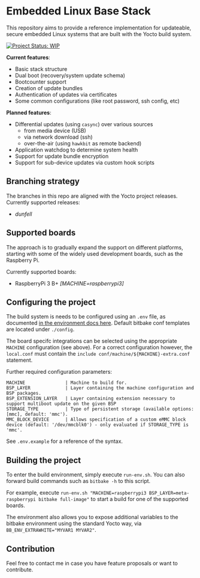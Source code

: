 # Embedded Linux Base Stack

This repository aims to provide a reference implementation for updateable, secure embedded Linux systems
that are built with the Yocto build system.

[![Project Status: WIP](https://www.repostatus.org/badges/latest/wip.svg)](https://github.com/JSydll/emx-base-stack)

**Current features**:

- Basic stack structure
- Dual boot (recovery/system update schema)
- Bootcounter support
- Creation of update bundles
- Authentication of updates via certificates
- Some common configurations (like root password, ssh config, etc)

**Planned features**:

- Differential updates (using `casync`) over various sources
  - from media device (USB)
  - via network download (ssh)
  - over-the-air (using `hawkbit` as remote backend)
- Application watchdog to determine system health
- Support for update bundle encryption
- Support for sub-device updates via custom hook scripts


## Branching strategy

The branches in this repo are aligned with the Yocto project releases.
Currently supported releases:

- _dunfell_


## Supported boards

The approach is to gradually expand the support on different platforms, starting with some of the widely
used development boards, such as the Raspberry Pi.

Currently supported boards:

- RaspberryPi 3 B+ _[MACHINE=raspberrypi3]_


## Configuring the project

The build system is needs to be configured using an `.env` file, as documented [in the environment docs here](./environment/Readme.md). 
Default bitbake conf templates are located under `./config`.

The board specifc integrations can be selected using the appropriate `MACHINE` configuration (see above).
For a correct configuration however, the `local.conf` must contain the `include conf/machine/${MACHINE}-extra.conf` statement.

Further required configuration parameters:
```
MACHINE               | Machine to build for.
BSP_LAYER             | Layer containing the machine configuration and BSP packages.
BSP_EXTENSION_LAYER   | Layer containing extension necessary to support multiboot update on the given BSP
STORAGE_TYPE          | Type of persistent storage (available options: [mmc], default: 'mmc').
MMC_BLOCK_DEVICE      | Allows specification of a custom eMMC block device (default: '/dev/mmcblk0') - only evaluated if STORAGE_TYPE is 'mmc'.
```

See `.env.example` for a reference of the syntax.


## Building the project

To enter the build environment, simply execute `run-env.sh`. You can also forward build commands such as `bitbake -h` to this script.

For example, execute `run-env.sh "MACHINE=raspberrypi3 BSP_LAYER=meta-raspberrypi bitbake full-image"` to start a build for one of the supported boards.

The environment also allows you to expose additional variables to the bitbake environment using the standard Yocto way, 
via `BB_ENV_EXTRAWHITE="MYVAR1 MYVAR2"`.


## Contribution

Feel free to contact me in case you have feature proposals or want to contribute.